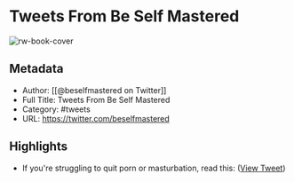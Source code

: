 # Tweets From Be Self Mastered

![rw-book-cover](https://pbs.twimg.com/profile_images/1481970606136569860/BuETp0ii.png)

## Metadata
- Author: [[@beselfmastered on Twitter]]
- Full Title: Tweets From Be Self Mastered
- Category: #tweets
- URL: https://twitter.com/beselfmastered

## Highlights
- If you're struggling to quit porn or masturbation, read this: ([View Tweet](https://twitter.com/beselfmastered/status/1513466952458645506))
